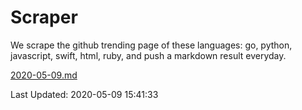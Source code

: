 # Scraper

We scrape the github trending page of these languages: go, python, javascript, swift, html, ruby, and push a markdown result everyday.

[2020-05-09.md](https://github.com/henson/Scraper/blob/master/2020-05-09.md)

Last Updated: 2020-05-09 15:41:33